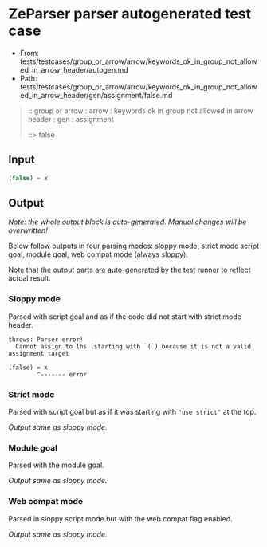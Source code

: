 # ZeParser parser autogenerated test case

- From: tests/testcases/group_or_arrow/arrow/keywords_ok_in_group_not_allowed_in_arrow_header/autogen.md
- Path: tests/testcases/group_or_arrow/arrow/keywords_ok_in_group_not_allowed_in_arrow_header/gen/assignment/false.md

> :: group or arrow : arrow : keywords ok in group not allowed in arrow header : gen : assignment
>
> ::> false

## Input


`````js
(false) = x
`````

## Output

_Note: the whole output block is auto-generated. Manual changes will be overwritten!_

Below follow outputs in four parsing modes: sloppy mode, strict mode script goal, module goal, web compat mode (always sloppy).

Note that the output parts are auto-generated by the test runner to reflect actual result.

### Sloppy mode

Parsed with script goal and as if the code did not start with strict mode header.

`````
throws: Parser error!
  Cannot assign to lhs (starting with `(`) because it is not a valid assignment target

(false) = x
        ^------- error
`````

### Strict mode

Parsed with script goal but as if it was starting with `"use strict"` at the top.

_Output same as sloppy mode._

### Module goal

Parsed with the module goal.

_Output same as sloppy mode._

### Web compat mode

Parsed in sloppy script mode but with the web compat flag enabled.

_Output same as sloppy mode._
